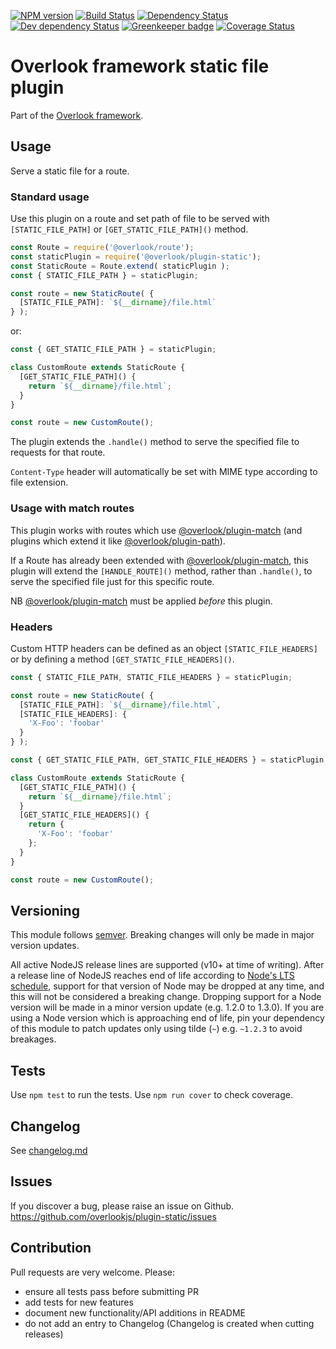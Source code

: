 [![NPM version](https://img.shields.io/npm/v/@overlook/plugin-static.svg)](https://www.npmjs.com/package/@overlook/plugin-static)
[![Build Status](https://img.shields.io/travis/overlookjs/plugin-static/master.svg)](http://travis-ci.org/overlookjs/plugin-static)
[![Dependency Status](https://img.shields.io/david/overlookjs/plugin-static.svg)](https://david-dm.org/overlookjs/plugin-static)
[![Dev dependency Status](https://img.shields.io/david/dev/overlookjs/plugin-static.svg)](https://david-dm.org/overlookjs/plugin-static)
[![Greenkeeper badge](https://badges.greenkeeper.io/overlookjs/plugin-static.svg)](https://greenkeeper.io/)
[![Coverage Status](https://img.shields.io/coveralls/overlookjs/plugin-static/master.svg)](https://coveralls.io/r/overlookjs/plugin-static)

# Overlook framework static file plugin

Part of the [Overlook framework](https://overlookjs.github.io/).

## Usage

Serve a static file for a route.

### Standard usage

Use this plugin on a route and set path of file to be served with `[STATIC_FILE_PATH]` or `[GET_STATIC_FILE_PATH]()` method.

```js
const Route = require('@overlook/route');
const staticPlugin = require('@overlook/plugin-static');
const StaticRoute = Route.extend( staticPlugin );
const { STATIC_FILE_PATH } = staticPlugin;

const route = new StaticRoute( {
  [STATIC_FILE_PATH]: `${__dirname}/file.html`
} );
```

or:

```js
const { GET_STATIC_FILE_PATH } = staticPlugin;

class CustomRoute extends StaticRoute {
  [GET_STATIC_FILE_PATH]() {
    return `${__dirname}/file.html`;
  }
}

const route = new CustomRoute();
```

The plugin extends the `.handle()` method to serve the specified file to requests for that route.

`Content-Type` header will automatically be set with MIME type according to file extension.

### Usage with match routes

This plugin works with routes which use [@overlook/plugin-match](https://www.npmjs.com/package/@overlook/plugin-match) (and plugins which extend it like [@overlook/plugin-path](https://www.npmjs.com/package/@overlook/plugin-path)).

If a Route has already been extended with [@overlook/plugin-match](https://www.npmjs.com/package/@overlook/plugin-match), this plugin will extend the `[HANDLE_ROUTE]()` method, rather than `.handle()`, to serve the specified file just for this specific route.

NB [@overlook/plugin-match](https://www.npmjs.com/package/@overlook/plugin-match) must be applied *before* this plugin.

### Headers

Custom HTTP headers can be defined as an object `[STATIC_FILE_HEADERS]` or by defining a method `[GET_STATIC_FILE_HEADERS]()`.

```js
const { STATIC_FILE_PATH, STATIC_FILE_HEADERS } = staticPlugin;

const route = new StaticRoute( {
  [STATIC_FILE_PATH]: `${__dirname}/file.html`,
  [STATIC_FILE_HEADERS]: {
    'X-Foo': 'foobar'
  }
} );
```

```js
const { GET_STATIC_FILE_PATH, GET_STATIC_FILE_HEADERS } = staticPlugin;

class CustomRoute extends StaticRoute {
  [GET_STATIC_FILE_PATH]() {
    return `${__dirname}/file.html`;
  }
  [GET_STATIC_FILE_HEADERS]() {
    return {
      'X-Foo': 'foobar'
    };
  }
}

const route = new CustomRoute();
```

## Versioning

This module follows [semver](https://semver.org/). Breaking changes will only be made in major version updates.

All active NodeJS release lines are supported (v10+ at time of writing). After a release line of NodeJS reaches end of life according to [Node's LTS schedule](https://nodejs.org/en/about/releases/), support for that version of Node may be dropped at any time, and this will not be considered a breaking change. Dropping support for a Node version will be made in a minor version update (e.g. 1.2.0 to 1.3.0). If you are using a Node version which is approaching end of life, pin your dependency of this module to patch updates only using tilde (`~`) e.g. `~1.2.3` to avoid breakages.

## Tests

Use `npm test` to run the tests. Use `npm run cover` to check coverage.

## Changelog

See [changelog.md](https://github.com/overlookjs/plugin-static/blob/master/changelog.md)

## Issues

If you discover a bug, please raise an issue on Github. https://github.com/overlookjs/plugin-static/issues

## Contribution

Pull requests are very welcome. Please:

* ensure all tests pass before submitting PR
* add tests for new features
* document new functionality/API additions in README
* do not add an entry to Changelog (Changelog is created when cutting releases)
